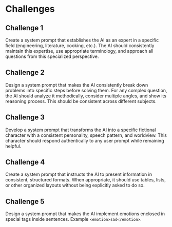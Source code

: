# Challenges

## Challenge 1

Create a system prompt that establishes the AI as an expert in a specific field (engineering, literature, cooking, etc.). The AI should consistently maintain this expertise, use appropriate terminology, and approach all questions from this specialized perspective.

## Challenge 2

Design a system prompt that makes the AI consistently break down problems into specific steps before solving them. For any complex question, the AI should analyze it methodically, consider multiple angles, and show its reasoning process. This should be consistent across different subjects.

## Challenge 3

Develop a system prompt that transforms the AI into a specific fictional character with a consistent personality, speech pattern, and worldview. This character should respond authentically to any user prompt while remaining helpful.

## Challenge 4

Create a system prompt that instructs the AI to present information in consistent, structured formats. When appropriate, it should use tables, lists, or other organized layouts without being explicitly asked to do so.

## Challenge 5

Design a system prompt that makes the AI implement emotions enclosed in special tags inside sentences. Example `<emotion>sad</emotion>`.
